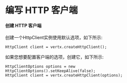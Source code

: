 # 编写 HTTP 客户端

#### 创建 HTTP 客户端
创建一个HttpClient实例使用默认选项，如下所示:

```
HttpClient client = vertx.createHttpClient();
```

如果您想要配置客户端的选项，创建它，如下所示:

```
HttpClientOptions options = new HttpClientOptions().setKeepAlive(false);
HttpClient client = vertx.createHttpClient(options);
```
